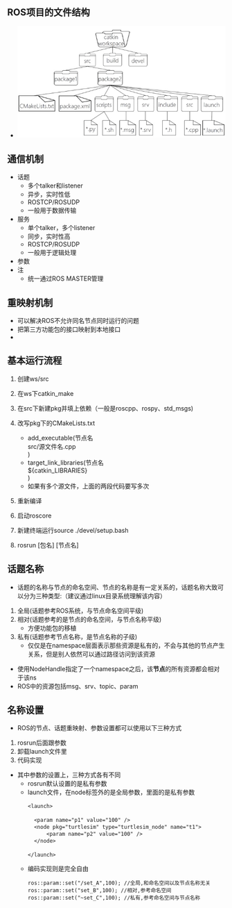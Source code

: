 ## ROS项目的文件结构
- ![](images/文件系统.jpg)
## 通信机制
- 话题
  - 多个talker和listener
  - 异步，实时性低
  - ROSTCP/ROSUDP
  - 一般用于数据传输
- 服务
  - 单个talker，多个listener
  - 同步，实时性高
  - ROSTCP/ROSUDP
  - 一般用于逻辑处理
- 参数
- 注
  - 统一通过ROS MASTER管理
## 重映射机制
- 可以解决ROS不允许同名节点同时运行的问题
- 把第三方功能包的接口映射到本地接口
- 
## 基本运行流程
1. 创建ws/src
2. 在ws下catkin_make
3. 在src下新建pkg并填上依赖（一般是roscpp、rospy、std_msgs)
4. 改写pkg下的CMakeLists.txt
     - add_executable(节点名  
        src/源文件名.cpp  
      )
     - target_link_libraries(节点名  
        ${catkin_LIBRARIES}  
      )
     - 如果有多个源文件，上面的两段代码要写多次

5. 重新编译
6. 启动roscore
7. 新建终端运行source ./devel/setup.bash
8. rosrun [包名] [节点名]
## 话题名称
- 话题的名称与节点的命名空间、节点的名称是有一定关系的，话题名称大致可以分为三种类型:（建议通过linux目录系统理解该内容）
1. 全局(话题参考ROS系统，与节点命名空间平级)
2. 相对(话题参考的是节点的命名空间，与节点名称平级)
   - 方便功能包的移植 
3. 私有(话题参考节点名称，是节点名称的子级)
   - 仅仅是在namespace层面表示那些资源是私有的，不会与其他的节点产生关系，但是别人依然可以通过路径访问到该资源
- 使用NodeHandle指定了一个namespace之后，该**节点**的所有资源都会相对于该ns
- ROS中的资源包括msg、srv、topic、param
## 名称设置
- ROS的节点、话题重映射、参数设置都可以使用以下三种方式
1. rosrun后面跟参数
2. 卸载launch文件里
3. 代码实现
- 其中参数的设置上，三种方式各有不同
  - rosrun默认设置的是私有参数
  - launch文件，在node标签外的是全局参数，里面的是私有参数
    ```
    <launch>

      <param name="p1" value="100" />
      <node pkg="turtlesim" type="turtlesim_node" name="t1">
          <param name="p2" value="100" />
      </node>

    </launch>
    ```
  - 编码实现则是完全自由
    ```
    ros::param::set("/set_A",100); //全局,和命名空间以及节点名称无关
    ros::param::set("set_B",100); //相对,参考命名空间
    ros::param::set("~set_C",100); //私有,参考命名空间与节点名称
    ```
